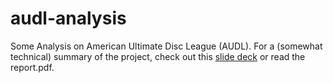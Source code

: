 # audl-analysis
Some Analysis on American Ultimate Disc League (AUDL). For a (somewhat technical) summary of the project, check out this [slide deck](https://docs.google.com/presentation/d/1jmSBjU4pNLDTQS5a4B6bjkrhjD4ts078m65ceThVno0/edit#slide=id.g107095b7072_0_133) or read the report.pdf.
